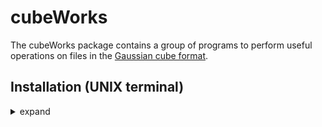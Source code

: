 # cubeWorks

The cubeWorks package contains a group of programs to perform useful operations on files in the [Gaussian cube format](https://paulbourke.net/dataformats/cube/). 

## Installation (UNIX terminal)

<details markdown='1'>
  <summary>expand</summary>

- Download and unzip the source code
- Enter the cubeWorks directory
- type `make` to compile all programs
- type `make noFT` to compile all programs other than cubeFilter
    - (cubeFilter relies on single-precision version of [FFTW3](www.fftw.org) library)
- add cubeWorks/bin to your $PATH, copy contents of cubeWorks/bin

</details>